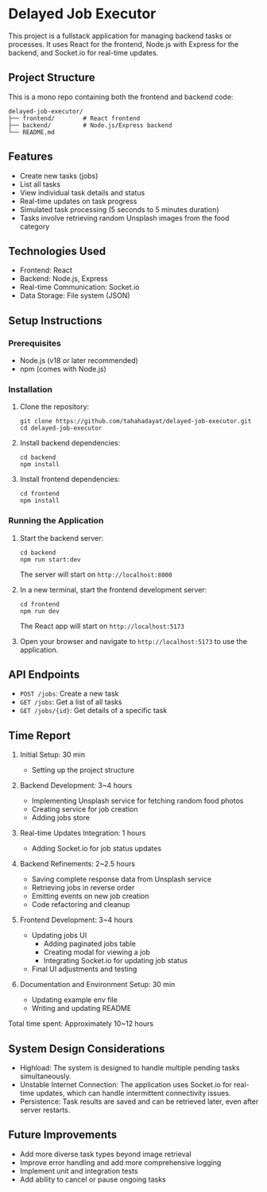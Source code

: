 # Delayed Job Executor

This project is a fullstack application for managing backend tasks or processes. It uses React for the frontend, Node.js with Express for the backend, and Socket.io for real-time updates.

## Project Structure

This is a mono repo containing both the frontend and backend code:

```
delayed-job-executor/
├── frontend/        # React frontend
├── backend/         # Node.js/Express backend
└── README.md
```

## Features

- Create new tasks (jobs)
- List all tasks
- View individual task details and status
- Real-time updates on task progress
- Simulated task processing (5 seconds to 5 minutes duration)
- Tasks involve retrieving random Unsplash images from the food category

## Technologies Used

- Frontend: React
- Backend: Node.js, Express
- Real-time Communication: Socket.io
- Data Storage: File system (JSON)

## Setup Instructions

### Prerequisites

- Node.js (v18 or later recommended)
- npm (comes with Node.js)

### Installation

1. Clone the repository:

   ```
   git clone https://github.com/tahahadayat/delayed-job-executor.git
   cd delayed-job-executor
   ```

2. Install backend dependencies:

   ```
   cd backend
   npm install
   ```

3. Install frontend dependencies:

   ```
   cd frontend
   npm install
   ```

### Running the Application

1. Start the backend server:

   ```
   cd backend
   npm run start:dev
   ```

   The server will start on `http://localhost:8000`

2. In a new terminal, start the frontend development server:

   ```
   cd frontend
   npm run dev
   ```

   The React app will start on `http://localhost:5173`

3. Open your browser and navigate to `http://localhost:5173` to use the application.

## API Endpoints

- `POST /jobs`: Create a new task
- `GET /jobs`: Get a list of all tasks
- `GET /jobs/{id}`: Get details of a specific task

## Time Report

1. Initial Setup: 30 min
   - Setting up the project structure

2. Backend Development: 3~4 hours
   - Implementing Unsplash service for fetching random food photos
   - Creating service for job creation
   - Adding jobs store

3. Real-time Updates Integration: 1 hours
   - Adding Socket.io for job status updates

4. Backend Refinements: 2~2.5 hours
   - Saving complete response data from Unsplash service
   - Retrieving jobs in reverse order
   - Emitting events on new job creation
   - Code refactoring and cleanup

5. Frontend Development: 3~4 hours
   - Updating jobs UI
     - Adding paginated jobs table
     - Creating modal for viewing a job
     - Integrating Socket.io for updating job status
   - Final UI adjustments and testing

6. Documentation and Environment Setup: 30 min
   - Updating example env file
   - Writing and updating README

Total time spent: Approximately 10~12 hours

## System Design Considerations

- Highload: The system is designed to handle multiple pending tasks simultaneously.
- Unstable Internet Connection: The application uses Socket.io for real-time updates, which can handle intermittent connectivity issues.
- Persistence: Task results are saved and can be retrieved later, even after server restarts.

## Future Improvements

- Add more diverse task types beyond image retrieval
- Improve error handling and add more comprehensive logging
- Implement unit and integration tests
- Add ability to cancel or pause ongoing tasks
